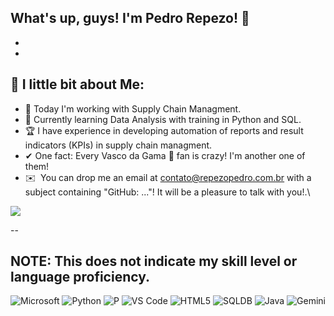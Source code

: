 <!--
Thank you if you like this profile README!
.
BUT, please DO NOT copy this and create your profile based on it.
.
You can use it as a reference, and copy a part of it, but DO NOT copy
all of this and create your profile based on it.
.
It is very common that you forget to change some information and leave
mine in your profile. This has happened too many times.

-->

## What's up, guys! I'm Pedro Repezo!  👋
-

-

## 💬 I little bit about Me:
- 🛒 Today I'm working with Supply Chain Managment. 
- 🧩 Currently learning Data Analysis with training in Python and SQL.
- 🏆 I have experience in developing automation of reports and result indicators (KPIs) in supply chain managment.
- ✔ One fact: Every Vasco da Gama 💢 fan is crazy! I'm another one of them!
- ✉️ &nbsp;You can drop me an email at contato@repezopedro.com.br with a subject containing "GitHub: ..."! It will be a pleasure to talk with you!.\

<div>
 <a href="https://www.linkedin.com/in/pedro-repezo/" target="_blank"><img loading="lazy" src="https://img.shields.io/badge/-LinkedIn-%230077B5?style=for-the-badge&logo=linkedin&logoColor=white" target="_blank"></a>
</div>     

--

NOTE: This does not indicate my skill level or language proficiency.
---
<img aligm="center" alt="Microsoft" src="https://img.shields.io/badge/Microsoft_Office-D83B01?style=for-the-badge&logo=microsoft-office&logoColor=white" /> <img aligm="center" alt="Python" src="https://img.shields.io/badge/Python-14354C?style=for-the-badge&logo=python&logoColor=white" /> <img aligm="center" alt="P" src="https://img.shields.io/badge/Colab-F9AB00?style=for-the-badge&logo=googlecolab&color=525252" /> ![VS Code](https://img.shields.io/badge/Visual_Studio_Code-007ACC?style=for-the-badge&logo=visual-studio-code&logoColor=white) ![HTML5](https://img.shields.io/badge/HTML5-E34F26?style=for-the-badge&logo=html5&logoColor=white) ![SQLDB](https://img.shields.io/badge/SQLDB-4B8BBE?style=for-the-badge&logo=postgresql&logoColor=white) ![Java](https://img.shields.io/badge/Java-ED8B00?style=for-the-badge&logo=openjdk&logoColor=white)  ![Gemini](https://img.shields.io/badge/Gemini-4285F4?style=for-the-badge&logo=google-gemini&logoColor=white) 
